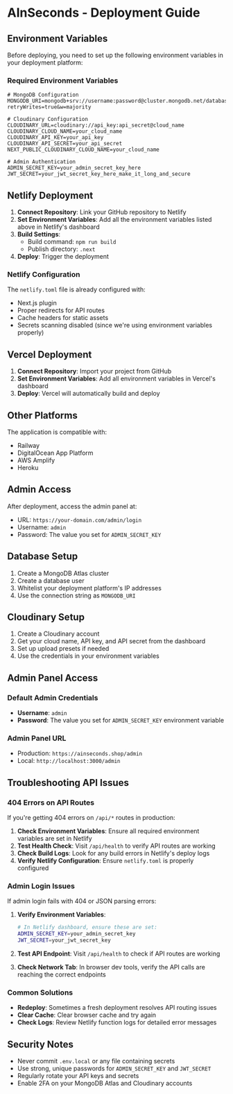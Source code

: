# AInSeconds - Deployment Guide

## Environment Variables

Before deploying, you need to set up the following environment variables in your deployment platform:

### Required Environment Variables

```env
# MongoDB Configuration
MONGODB_URI=mongodb+srv://username:password@cluster.mongodb.net/database?retryWrites=true&w=majority

# Cloudinary Configuration
CLOUDINARY_URL=cloudinary://api_key:api_secret@cloud_name
CLOUDINARY_CLOUD_NAME=your_cloud_name
CLOUDINARY_API_KEY=your_api_key
CLOUDINARY_API_SECRET=your_api_secret
NEXT_PUBLIC_CLOUDINARY_CLOUD_NAME=your_cloud_name

# Admin Authentication
ADMIN_SECRET_KEY=your_admin_secret_key_here
JWT_SECRET=your_jwt_secret_key_here_make_it_long_and_secure
```

## Netlify Deployment

1. **Connect Repository**: Link your GitHub repository to Netlify
2. **Set Environment Variables**: Add all the environment variables listed above in Netlify's dashboard
3. **Build Settings**: 
   - Build command: `npm run build`
   - Publish directory: `.next`
4. **Deploy**: Trigger the deployment

### Netlify Configuration

The `netlify.toml` file is already configured with:
- Next.js plugin
- Proper redirects for API routes
- Cache headers for static assets
- Secrets scanning disabled (since we're using environment variables properly)

## Vercel Deployment

1. **Connect Repository**: Import your project from GitHub
2. **Set Environment Variables**: Add all environment variables in Vercel's dashboard
3. **Deploy**: Vercel will automatically build and deploy

## Other Platforms

The application is compatible with:
- Railway
- DigitalOcean App Platform
- AWS Amplify
- Heroku

## Admin Access

After deployment, access the admin panel at:
- URL: `https://your-domain.com/admin/login`
- Username: `admin`
- Password: The value you set for `ADMIN_SECRET_KEY`

## Database Setup

1. Create a MongoDB Atlas cluster
2. Create a database user
3. Whitelist your deployment platform's IP addresses
4. Use the connection string as `MONGODB_URI`

## Cloudinary Setup

1. Create a Cloudinary account
2. Get your cloud name, API key, and API secret from the dashboard
3. Set up upload presets if needed
4. Use the credentials in your environment variables

## Admin Panel Access

### Default Admin Credentials
- **Username**: `admin`
- **Password**: The value you set for `ADMIN_SECRET_KEY` environment variable

### Admin Panel URL
- Production: `https://ainseconds.shop/admin`
- Local: `http://localhost:3000/admin`

## Troubleshooting API Issues

### 404 Errors on API Routes
If you're getting 404 errors on `/api/*` routes in production:

1. **Check Environment Variables**: Ensure all required environment variables are set in Netlify
2. **Test Health Check**: Visit `/api/health` to verify API routes are working
3. **Check Build Logs**: Look for any build errors in Netlify's deploy logs
4. **Verify Netlify Configuration**: Ensure `netlify.toml` is properly configured

### Admin Login Issues
If admin login fails with 404 or JSON parsing errors:

1. **Verify Environment Variables**:
   ```bash
   # In Netlify dashboard, ensure these are set:
   ADMIN_SECRET_KEY=your_admin_secret_key
   JWT_SECRET=your_jwt_secret_key
   ```

2. **Test API Endpoint**: Visit `/api/health` to check if API routes are working

3. **Check Network Tab**: In browser dev tools, verify the API calls are reaching the correct endpoints

### Common Solutions
- **Redeploy**: Sometimes a fresh deployment resolves API routing issues
- **Clear Cache**: Clear browser cache and try again
- **Check Logs**: Review Netlify function logs for detailed error messages

## Security Notes

- Never commit `.env.local` or any file containing secrets
- Use strong, unique passwords for `ADMIN_SECRET_KEY` and `JWT_SECRET`
- Regularly rotate your API keys and secrets
- Enable 2FA on your MongoDB Atlas and Cloudinary accounts
